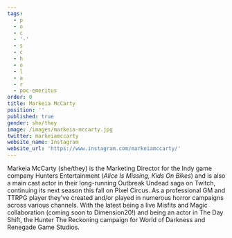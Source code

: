```yaml
---
tags:
  - p
  - o
  - c
  - '-'
  - s
  - c
  - h
  - o
  - l
  - a
  - r
  - poc-emeritus
order: 0
title: Markeia McCarty
position: ''
published: true
gender: she/they
image: /images/markeia-mccarty.jpg
twitter: markeiamccarty
website_name: Instagram
website_url: 'https://www.instagram.com/markeiamccarty/'
---
```


Markeia McCarty (she/they) is the Marketing Director for the Indy game company Hunters Entertainment (*Alice Is Missing, Kids On Bikes*) and is also a main cast actor in their long-running Outbreak Undead saga on Twitch, continuing its next season this fall on Pixel Circus. As a professional GM and TTRPG player they’ve created and/or played in numerous horror campaigns across various channels. With the latest being a live Misfits and Magic collaboration (coming soon to Dimension20!) and being an actor in The Day Shift, the Hunter The Reckoning campaign for World of Darkness and Renegade Game Studios.
